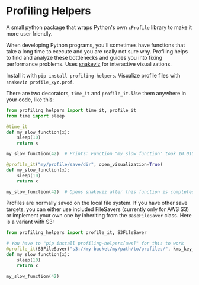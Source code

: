 # Profiling Helpers

A small python package that wraps Python's own `cProfile` library to make it more user friendly.


When developing Python programs, you'll sometimes have functions that take a long time to execute and
you are really not sure why. Profiling helps to find and analyze these bottlenecks and guides you
into fixing performance problems. Uses [snakeviz](https://jiffyclub.github.io/snakeviz/) for interactive visualizations.

Install it with `pip install profiling-helpers`.
Visualize profile files with `snakeviz profile_xyz.prof`.

There are two decorators, `time_it` and `profile_it`. Use them anywhere in your code, like this:

```python
from profiling_helpers import time_it, profile_it
from time import sleep

@time_it
def my_slow_function(x):
    sleep(10)
    return x

my_slow_function(42)  # Prints: Function "my_slow_function" took 10.01061 s to run
```


```python
@profile_it("my/profile/save/dir", open_visualization=True)
def my_slow_function(x):
    sleep(10)
    return x

my_slow_function(42)  # Opens snakeviz after this function is completed
```

Profiles are normally saved on the local file system. If you have other save targets, you can
either use included FileSavers (currently only for AWS S3) or implement your own one by inheriting
from the `BaseFileSaver` class. Here is a variant with S3:

```python
from profiling_helpers import profile_it, S3FileSaver

# You have to "pip install profiling-helpers[aws]" for this to work
@profile_it(S3FileSaver("s3://my-bucket/my/path/to/profiles/", kms_key_id="..."))
def my_slow_function(x):
    sleep(10)
    return x

my_slow_function(42)
```
